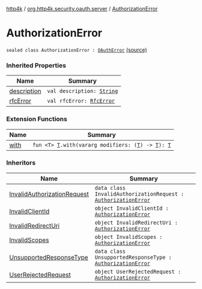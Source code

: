 [http4k](../index.md) / [org.http4k.security.oauth.server](index.md) / [AuthorizationError](./-authorization-error.md)

# AuthorizationError

`sealed class AuthorizationError : `[`OAuthError`](-o-auth-error/index.md) [(source)](https://github.com/http4k/http4k/blob/master/http4k-security-oauth/src/main/kotlin/org/http4k/security/oauth/server/OAuthError.kt#L49)

### Inherited Properties

| Name | Summary |
|---|---|
| [description](-o-auth-error/description.md) | `val description: `[`String`](https://kotlinlang.org/api/latest/jvm/stdlib/kotlin/-string/index.html) |
| [rfcError](-o-auth-error/rfc-error.md) | `val rfcError: `[`RfcError`](-rfc-error/index.md) |

### Extension Functions

| Name | Summary |
|---|---|
| [with](../org.http4k.core/with.md) | `fun <T> `[`T`](../org.http4k.core/with.md#T)`.with(vararg modifiers: (`[`T`](../org.http4k.core/with.md#T)`) -> `[`T`](../org.http4k.core/with.md#T)`): `[`T`](../org.http4k.core/with.md#T) |

### Inheritors

| Name | Summary |
|---|---|
| [InvalidAuthorizationRequest](-invalid-authorization-request/index.md) | `data class InvalidAuthorizationRequest : `[`AuthorizationError`](./-authorization-error.md) |
| [InvalidClientId](-invalid-client-id.md) | `object InvalidClientId : `[`AuthorizationError`](./-authorization-error.md) |
| [InvalidRedirectUri](-invalid-redirect-uri.md) | `object InvalidRedirectUri : `[`AuthorizationError`](./-authorization-error.md) |
| [InvalidScopes](-invalid-scopes.md) | `object InvalidScopes : `[`AuthorizationError`](./-authorization-error.md) |
| [UnsupportedResponseType](-unsupported-response-type/index.md) | `data class UnsupportedResponseType : `[`AuthorizationError`](./-authorization-error.md) |
| [UserRejectedRequest](-user-rejected-request.md) | `object UserRejectedRequest : `[`AuthorizationError`](./-authorization-error.md) |

